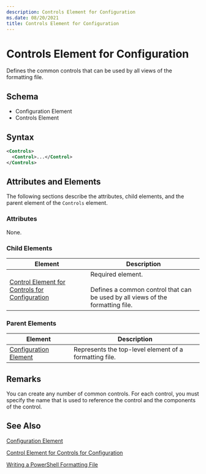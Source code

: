 ```yaml
---
description: Controls Element for Configuration
ms.date: 08/20/2021
title: Controls Element for Configuration
---
```

# Controls Element for Configuration

Defines the common controls that can be used by all views of the formatting file.

## Schema

- Configuration Element
- Controls Element

## Syntax

```xml
<Controls>
  <Control>...</Control>
</Controls>
```

## Attributes and Elements

The following sections describe the attributes, child elements, and the parent element of the
`Controls` element.

### Attributes

None.

### Child Elements

|Element|Description|
|-------------|-----------------|
|[Control Element for Controls for Configuration](./control-element-for-controls-for-configuration-format.md)|Required element.<br /><br /> Defines a common control that can be used by all views of the formatting file.|

### Parent Elements

|Element|Description|
|-------------|-----------------|
|[Configuration Element](./configuration-element-format.md)|Represents the top-level element of a formatting file.|

## Remarks

You can create any number of common controls. For each control, you must specify the name that is
used to reference the control and the components of the control.

## See Also

[Configuration Element](./configuration-element-format.md)

[Control Element for Controls for Configuration](./control-element-for-controls-for-configuration-format.md)

[Writing a PowerShell Formatting File](./writing-a-powershell-formatting-file.md)
